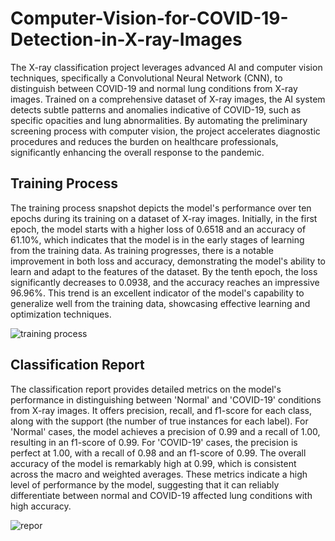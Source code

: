 # Computer-Vision-for-COVID-19-Detection-in-X-ray-Images

The X-ray classification project leverages advanced AI and computer vision techniques, specifically a Convolutional Neural Network (CNN), to distinguish between COVID-19 and normal lung conditions from X-ray images. Trained on a comprehensive dataset of X-ray images, the AI system detects subtle patterns and anomalies indicative of COVID-19, such as specific opacities and lung abnormalities. By automating the preliminary screening process with computer vision, the project accelerates diagnostic procedures and reduces the burden on healthcare professionals, significantly enhancing the overall response to the pandemic.

## Training Process

The training process snapshot depicts the model's performance over ten epochs during its training on a dataset of X-ray images. Initially, in the first epoch, the model starts with a higher loss of 0.6518 and an accuracy of 61.10%, which indicates that the model is in the early stages of learning from the training data. As training progresses, there is a notable improvement in both loss and accuracy, demonstrating the model's ability to learn and adapt to the features of the dataset. By the tenth epoch, the loss significantly decreases to 0.0938, and the accuracy reaches an impressive 96.96%. This trend is an excellent indicator of the model's capability to generalize well from the training data, showcasing effective learning and optimization techniques.

![training process](https://github.com/zainali89/Computer-Vision-for-COVID-19-Detection-in-X-ray-Images/assets/75775907/7b6ae921-ddd0-457f-b2da-632d4aa2c9cf)

## Classification Report

The classification report provides detailed metrics on the model's performance in distinguishing between 'Normal' and 'COVID-19' conditions from X-ray images. It offers precision, recall, and f1-score for each class, along with the support (the number of true instances for each label). For 'Normal' cases, the model achieves a precision of 0.99 and a recall of 1.00, resulting in an f1-score of 0.99. For 'COVID-19' cases, the precision is perfect at 1.00, with a recall of 0.98 and an f1-score of 0.99. The overall accuracy of the model is remarkably high at 0.99, which is consistent across the macro and weighted averages. These metrics indicate a high level of performance by the model, suggesting that it can reliably differentiate between normal and COVID-19 affected lung conditions with high accuracy.

![repor](https://github.com/zainali89/Computer-Vision-for-COVID-19-Detection-in-X-ray-Images/assets/75775907/3ae65d77-093c-4a66-8a02-385351d32f78)


